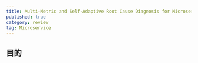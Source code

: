 ```yaml
---
title: Multi-Metric and Self-Adaptive Root Cause Diagnosis for Microservice Application
published: true
category: review
tag: Microservice
---
```


## 目的

